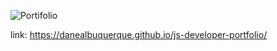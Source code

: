 ![Portifolio](https://drive.google.com/file/d/1fqEH8HjctZWoDvE8TZAa-WkQ2AMfoU6X/view?usp=sharing)

link: https://danealbuquerque.github.io/js-developer-portfolio/
